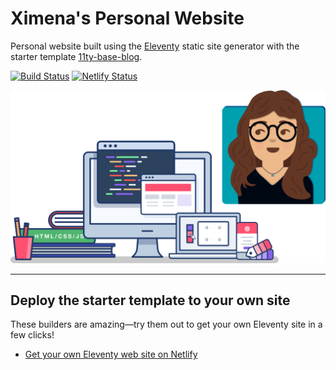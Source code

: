 # Ximena's Personal Website

Personal website built using the [Eleventy](https://github.com/11ty/eleventy) static site generator with the starter template [11ty-base-blog](https://github.com/11ty/eleventy-base-blog).

[![Build Status](https://travis-ci.org/11ty/eleventy-base-blog.svg?branch=master)](https://travis-ci.org/11ty/eleventy-base-blog) [![Netlify Status](https://api.netlify.com/api/v1/badges/3e73809f-f872-408d-a1f0-ffa3cbea1bfd/deploy-status)](https://app.netlify.com/sites/ximenavf/deploys)

![Ximena's SVG Avatar next to illustration of computers and books](/assets/img/header-illustration-computers-and-avatar.svg)

----------
## Deploy the starter template to your own site

These builders are amazing—try them out to get your own Eleventy site in a few clicks!

* [Get your own Eleventy web site on Netlify](https://app.netlify.com/start/deploy?repository=https://github.com/11ty/eleventy-base-blog)
